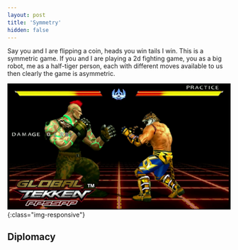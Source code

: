 ```yaml
---
layout: post
title: 'Symmetry'
hidden: false
---
```


Say you and I are flipping a coin, heads you win tails I win. This is a symmetric game. If you and I are playing a 2d fighting game, you as a big robot, me as a half-tiger person, each with different moves available to us then clearly the game is asymmetric.

![Tekken7](../public/images/symmetry/tekken_jack_king.jpg){:class="img-responsive"}

## Diplomacy


